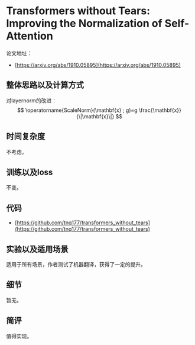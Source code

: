 # Transformers without Tears: Improving the Normalization of Self-Attention

论文地址：

- [https://arxiv.org/abs/1910.05895](https://arxiv.org/abs/1910.05895)



## 整体思路以及计算方式

对layernorm的改进：
$$
\operatorname{ScaleNorm}(\mathbf{x} ; g)=g \frac{\mathbf{x}}{\|\mathbf{x}\|}
$$


## 时间复杂度

不考虑。



## 训练以及loss

不变。



## 代码

- [https://github.com/tnq177/transformers_without_tears](https://github.com/tnq177/transformers_without_tears)



## 实验以及适用场景

适用于所有场景，作者测试了机器翻译，获得了一定的提升。



## 细节

暂无。



## 简评

值得实现。